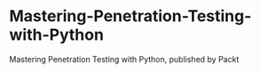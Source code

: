# Mastering-Penetration-Testing-with-Python
Mastering Penetration Testing with Python, published by Packt
